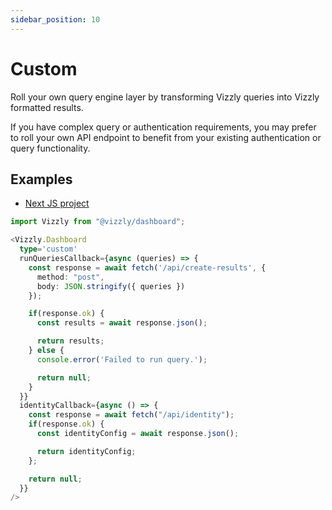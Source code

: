 ```yaml
---
sidebar_position: 10
---
```


# Custom

Roll your own query engine layer by transforming Vizzly queries into Vizzly formatted results.

If you have complex query or authentication requirements, you may prefer to roll your own API endpoint
to benefit from your existing authentication or query functionality.


## Examples
- [Next JS project](https://github.com/vizzly-co/library-examples/blob/e6a7ee3bd167cadec5bbab65fa6d7639d5025c7a/examples/next-js/pages/custom.jsx)

```typescript
import Vizzly from "@vizzly/dashboard";

<Vizzly.Dashboard
  type='custom'
  runQueriesCallback={async (queries) => {
    const response = await fetch('/api/create-results', {
      method: "post",
      body: JSON.stringify({ queries })
    });

    if(response.ok) {
      const results = await response.json();

      return results;
    } else {
      console.error('Failed to run query.');

      return null;
    }
  }}
  identityCallback={async () => {
    const response = await fetch("/api/identity");
    if(response.ok) {
      const identityConfig = await response.json();

      return identityConfig;
    };

    return null;
  }}
/>
```